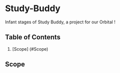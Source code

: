 # Study-Buddy

Infant stages of Study Buddy, a project for our Orbital !

## Table of Contents
1. [Scope] (#Scope)

## Scope


